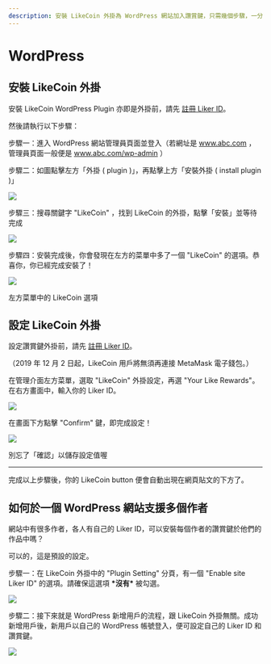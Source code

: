 ```yaml
---
description: 安裝 LikeCoin 外掛為 WordPress 網站加入讚賞鍵，只需幾個步驟，一分鐘之內
---
```


# WordPress

## 安裝 LikeCoin 外掛

安裝 LikeCoin WordPress Plugin 亦即是外掛前，請先 [註冊 Liker ID](https://docs.like.co/v/zh/user-guide/liker-id/how-to-register-a-liker-id)。

然後請執行以下步驟：

步驟一：進入 WordPress 網站管理員頁面並登入（若網址是 www.abc.com ，管理員頁面一般便是 www.abc.com/wp-admin ）  
  
步驟二：如圖點擊左方「外掛 \( plugin \)」，再點擊上方「安裝外掛 \( install plugin \)」

![](https://downloads.intercomcdn.com/i/o/72823649/de9b920907d2af82226ac75d/image.png)

步驟三：搜尋關鍵字 "LikeCoin" ，找到 LikeCoin 的外掛，點擊「安裝」並等待完成

![](https://downloads.intercomcdn.com/i/o/72829954/b4eb1f0016d9d8625fbae18d/image+%281%29.png)

步驟四：安裝完成後，你會發現在左方的菜單中多了一個 "LikeCoin" 的選項。恭喜你，你已經完成安裝了！  


![](https://downloads.intercomcdn.com/i/o/78316704/563d879f9e38b9a1095c47be/menu+choice.png)

左方菜單中的 LikeCoin 選項

## 設定 LikeCoin 外掛 <a id="448e"></a>

設定讚賞鍵外掛前，請先 [註冊 Liker ID](https://docs.like.co/v/zh/user-guide/liker-id/how-to-register-a-liker-id)。

（2019 年 12 月 2 日起，LikeCoin 用戶將無須再連接 MetaMask 電子錢包。）

在管理介面左方菜單，選取 "LikeCoin" 外掛設定，再選 "Your Like Rewards"。在右方畫面中，輸入你的 Liker ID。

![](https://downloads.intercomcdn.com/i/o/169029380/cb32c7bb0355af7cc8fcd90a/image.png)

在畫面下方點擊 "Confirm" 鍵，即完成設定！

![](https://downloads.intercomcdn.com/i/o/169030016/a06e41a0df716187532d749b/image.png)

別忘了「確認」以儲存設定值喔

-------------------------

完成以上步驟後，你的 LikeCoin button 便會自動出現在網頁貼文的下方了。

## 如何於一個 WordPress 網站支援多個作者

網站中有很多作者，各人有自己的 Liker ID，可以安裝每個作者的讚賞鍵於他們的作品中嗎？

可以的，這是預設的設定。  
  
步驟一：在 LikeCoin 外掛中的 "Plugin Setting" 分頁，有一個 "Enable site Liker ID" 的選項。請確保這選項 **\*沒有\*** 被勾選。

![](https://downloads.intercomcdn.com/i/o/136642368/d706b1b2fce0cc75ee5b41f8/image.png)

步驟二：接下來就是 WordPress 新增用戶的流程，跟 LikeCoin 外掛無關。成功新增用戶後，新用戶以自己的 WordPress 帳號登入，便可設定自己的 Liker ID 和讚賞鍵。  


![](https://downloads.intercomcdn.com/i/o/136642597/50fe2f0401676caf9ebf86f6/image.png)

